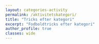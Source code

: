 ```yaml
---
layout: categories-activity
permalink: /aktivitetskategori/
title: "Tricks efter kategori"
excerpt: "Fodboldtricks efter kategori"
author_profile: true
classes: wide
---
```


